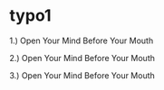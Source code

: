 # typo1

1.) Open Your Mind Before Your Mouth



2.) Open Your Mind Before 
         Your Mouth
         
         
         
         
3.) Open Your Mind Before
                          Your Mouth
